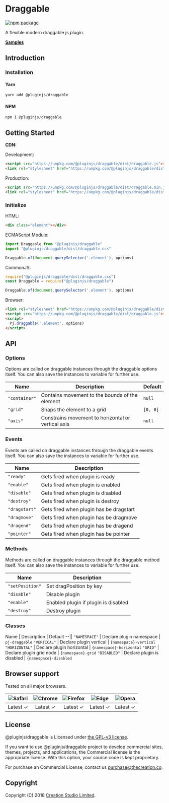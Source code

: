 # Draggable

[![npm package](https://img.shields.io/npm/v/@pluginjs/draggable.svg)](https://www.npmjs.com/package/@pluginjs/draggable)

A flexible modern draggable js plugin.

**[Samples](https://codesandbox.io/s/github/pluginjs/plugin.js/tree/master/modules/draggable/samples)**

## Introduction

### Installation

#### Yarn

```javascript
yarn add @pluginjs/draggable
```

#### NPM

```javascript
npm i @pluginjs/draggable
```

## Getting Started

**CDN:**

Development:

```html
<script src="https://unpkg.com/@pluginjs/draggable/dist/draggable.js"></script>
<link rel="stylesheet" href="https://unpkg.com/@pluginjs/draggable/dist/draggable.css">
```

Production:

```html
<script src="https://unpkg.com/@pluginjs/draggable/dist/draggable.min.js"></script>
<link rel="stylesheet" href="https://unpkg.com/@pluginjs/draggable/dist/draggable.min.css">
```

### Initialize

HTML:

```html
<div class="element"></div>
```

ECMAScript Module:

```javascript
import Draggable from "@pluginjs/draggable"
import "@pluginjs/draggable/dist/draggable.css"

Draggable.of(document.querySelector('.element'), options)
```

CommonJS:

```javascript
require("@pluginjs/draggable/dist/draggable.css")
const Draggable = require("@pluginjs/draggable")

Draggable.of(document.querySelector('.element'), options)
```

Browser:

```html
<link rel="stylesheet" href="https://unpkg.com/@pluginjs/draggable/dist/draggable.css">
<script src="https://unpkg.com/@pluginjs/draggable/dist/draggable.js"></script>
<script>
  Pj.draggable('.element', options)
</script>
```

## API

### Options

Options are called on draggable instances through the draggable options itself.
You can also save the instances to variable for further use.

Name | Description | Default
--|--|--
`"container"` | Contains movement to the bounds of the element | `null`
`"grid"` | Snaps the element to a grid | `[0, 0]`
`"axis"` | Constrains movement to horizontal or vertical axis | `null`

### Events

Events are called on draggable instances through the draggable events itself.
You can also save the instances to variable for further use.

Name | Description
--|--
`"ready"` | Gets fired when plugin is ready
`"enable"` | Gets fired when plugin is enabled
`"disable"` | Gets fired when plugin is disabled
`"destroy"` | Gets fired when plugin is destroy
`"dragstart"` | Gets fired when plugin has be dragstart
`"dragmove"` | Gets fired when plugin has be dragmove
`"dragend"` | Gets fired when plugin has be dragend
`"pointer"` | Gets fired when plugin has be pointer

### Methods

Methods are called on draggable instances through the draggable method itself.
You can also save the instances to variable for further use.

Name | Description
--|--
`"setPosition"` | Set dragPosition by key
`"disable"` | Disable plugin
`"enable"` | Enabled plugin if plugin is disabled
`"destroy"` | Destroy plugin

### Classes

Name | Description | Default
--||
`"NAMESPACE"` | Declare plugin namespace | `pj-draggable`
`"VERTICAL"` | Declare plugin vertical | `{namespace}-vertical`
`"HORIZONTAL"` | Declare plugin horizontal | `{namespace}-horizontal`
`"GRID"` | Declare plugin grid node | `{namespace}-grid`
`"DISABLED"` | Declare plugin is disabled | `{namespace}-disabled`

## Browser support

Tested on all major browsers.

| <img src="https://raw.githubusercontent.com/alrra/browser-logos/master/src/safari/safari_32x32.png" alt="Safari"> | <img src="https://raw.githubusercontent.com/alrra/browser-logos/master/src/chrome/chrome_32x32.png" alt="Chrome"> | <img src="https://raw.githubusercontent.com/alrra/browser-logos/master/src/firefox/firefox_32x32.png" alt="Firefox"> | <img src="https://raw.githubusercontent.com/alrra/browser-logos/master/src/edge/edge_32x32.png" alt="Edge"> | <img src="https://raw.githubusercontent.com/alrra/browser-logos/master/src/opera/opera_32x32.png" alt="Opera"> |
|:--:|:--:|:--:|:--:|:--:|
| Latest ✓ | Latest ✓ | Latest ✓ | Latest ✓ | Latest ✓ |

## License

@pluginjs/draggable is Licensed under [the GPL-v3 license](LICENSE).

If you want to use @pluginjs/draggable project to develop commercial sites, themes, projects, and applications, the Commercial license is the appropriate license. With this option, your source code is kept proprietary.

For purchase an Commercial License, contact us purchase@thecreation.co.

## Copyright

Copyright (C) 2018 [Creation Studio Limited](creationstudio.com).
